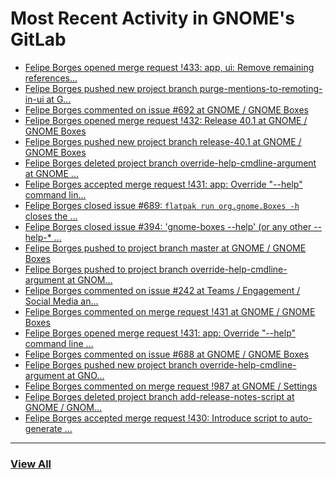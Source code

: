 # Most Recent Activity in GNOME's GitLab

<!-- BLOG-POST-LIST:START -->
- [Felipe Borges opened merge request !433: app, ui: Remove remaining references...](https://gitlab.gnome.org/GNOME/gnome-boxes/-/merge_requests/433)
- [Felipe Borges pushed new project branch purge-mentions-to-remoting-in-ui at G...](https://gitlab.gnome.org/GNOME/gnome-boxes/-/commits/purge-mentions-to-remoting-in-ui)
- [Felipe Borges commented on issue #692 at GNOME / GNOME Boxes](https://gitlab.gnome.org/GNOME/gnome-boxes/-/issues/692#note_1096762)
- [Felipe Borges opened merge request !432: Release 40.1 at GNOME / GNOME Boxes](https://gitlab.gnome.org/GNOME/gnome-boxes/-/merge_requests/432)
- [Felipe Borges pushed new project branch release-40.1 at GNOME / GNOME Boxes](https://gitlab.gnome.org/GNOME/gnome-boxes/-/commits/release-40.1)
- [Felipe Borges deleted project branch override-help-cmdline-argument at GNOME ...](https://gitlab.gnome.org/GNOME/gnome-boxes/-/commits/override-help-cmdline-argument)
- [Felipe Borges accepted merge request !431: app: Override &quot;--help&quot; command lin...](https://gitlab.gnome.org/GNOME/gnome-boxes/-/merge_requests/431)
- [Felipe Borges closed issue #689: `flatpak run org.gnome.Boxes -h` closes the ...](https://gitlab.gnome.org/GNOME/gnome-boxes/-/issues/689)
- [Felipe Borges closed issue #394: &#39;gnome-boxes --help&#39; (or any other --help-* ...](https://gitlab.gnome.org/GNOME/gnome-boxes/-/issues/394)
- [Felipe Borges pushed to project branch master at GNOME / GNOME Boxes](https://gitlab.gnome.org/GNOME/gnome-boxes/-/commit/60d76d345a36f94738a75145dbefb2bff3955f9a)
- [Felipe Borges pushed to project branch override-help-cmdline-argument at GNOM...](https://gitlab.gnome.org/GNOME/gnome-boxes/-/compare/9a568a187aa9557a6836613b9ffb46d03cf315a3...60d76d345a36f94738a75145dbefb2bff3955f9a)
- [Felipe Borges commented on issue #242 at Teams / Engagement / Social Media an...](https://gitlab.gnome.org/Teams/Engagement/Social-Media-and-News/-/issues/242#note_1094440)
- [Felipe Borges commented on merge request !431 at GNOME / GNOME Boxes](https://gitlab.gnome.org/GNOME/gnome-boxes/-/merge_requests/431#note_1094330)
- [Felipe Borges opened merge request !431: app: Override &quot;--help&quot; command line ...](https://gitlab.gnome.org/GNOME/gnome-boxes/-/merge_requests/431)
- [Felipe Borges commented on issue #688 at GNOME / GNOME Boxes](https://gitlab.gnome.org/GNOME/gnome-boxes/-/issues/688#note_1094301)
- [Felipe Borges pushed new project branch override-help-cmdline-argument at GNO...](https://gitlab.gnome.org/GNOME/gnome-boxes/-/commits/override-help-cmdline-argument)
- [Felipe Borges commented on merge request !987 at GNOME / Settings](https://gitlab.gnome.org/GNOME/gnome-control-center/-/merge_requests/987#note_1093674)
- [Felipe Borges deleted project branch add-release-notes-script at GNOME / GNOM...](https://gitlab.gnome.org/GNOME/gnome-boxes/-/commits/add-release-notes-script)
- [Felipe Borges accepted merge request !430: Introduce script to auto-generate ...](https://gitlab.gnome.org/GNOME/gnome-boxes/-/merge_requests/430)
<!-- BLOG-POST-LIST:END -->

___

### [View All](https://gitlab.gnome.org/users/felipeborges/activity)
